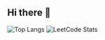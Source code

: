 ## Hi there 👋

<!--
**Makzz1/Makzz1** is a ✨ _special_ ✨ repository because its `README.md` (this file) appears on your GitHub profile.

Here are some ideas to get you started:

- 🔭 I’m currently working on ...
- 🌱 I’m currently learning ...
- 👯 I’m looking to collaborate on ...
- 🤔 I’m looking for help with ...
- 💬 Ask me about ...
- 📫 How to reach me: ...
- 😄 Pronouns: ...
- ⚡ Fun fact: ...
-->
![Top Langs](https://github-readme-stats.vercel.app/api/top-langs/?username=Makzz1&layout=compact&theme=tokyonight)
![LeetCode Stats](https://leetcard.jacoblin.cool/makzz?theme=dark&font=Lato&extension=activity&animation=true&hide=ranking)


